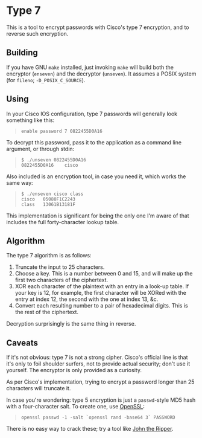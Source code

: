 # Type 7

This is a tool to encrypt passwords with Cisco's type 7 encryption, and to reverse such encryption.

## Building

If you have GNU `make` installed, just invoking `make` will build both the encryptor (`enseven`) and the decryptor (`unseven`). It assumes a POSIX system (for `fileno`; `-D_POSIX_C_SOURCE`).

## Using

In your Cisco IOS configuration, type 7 passwords will generally look something like this:

>     enable password 7 0822455D0A16

To decrypt this password, pass it to the application as a command line argument, or through stdin:

>     $ ./unseven 0822455D0A16
>     0822455D0A16    cisco

Also included is an encryption tool, in case you need it, which works the same way:

>     $ ./enseven cisco class
>     cisco   05080F1C2243
>     class   13061B13181F

This implementation is significant for being the only one I'm aware of that includes the full forty-character lookup table.

## Algorithm

The type 7 algorithm is as follows:

1. Truncate the input to 25 characters.
2. Choose a key. This is a number between 0 and 15, and will make up the first two characters of the ciphertext.
3. XOR each character of the plaintext with an entry in a look-up table. If your key is 12, for example, the first character will be XORed with the entry at index 12, the second with the one at index 13, &c.
4. Convert each resulting number to a pair of hexadecimal digits. This is the rest of the ciphertext.

Decryption surprisingly is the same thing in reverse.

## Caveats

If it's not obvious: type 7 is not a strong cipher. Cisco's official line is that it's only to foil shoulder surfers, not to provide actual security; don't use it yourself. The encryptor is only provided as a curiosity.

As per Cisco's implementation, trying to encrypt a password longer than 25 characters will truncate it.

In case you're wondering: type 5 encryption is just a `passwd`-style MD5 hash with a four-character salt. To create one, use [OpenSSL](http://www.openssl.org/):

>     openssl passwd -1 -salt `openssl rand -base64 3` PASSWORD

There is no easy way to crack these; try a tool like [John the Ripper](http://www.openwall.com/john/).
